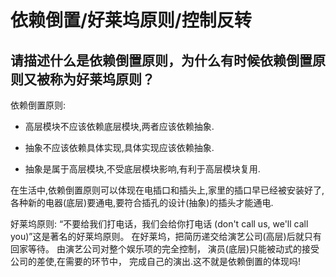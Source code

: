 
# 依赖倒置/好莱坞原则/控制反转



## 请描述什么是依赖倒置原则，为什么有时候依赖倒置原则又被称为好莱坞原则？

依赖倒置原则:

- 高层模块不应该依赖底层模块,两者应该依赖抽象.

- 抽象不应该依赖具体实现,具体实现应该依赖抽象.

- 抽象是属于高层模块,不受底层模块影响,有利于高层模块复用.

在生活中,依赖倒置原则可以体现在电插口和插头上,家里的插口早已经被安装好了,各种新的电器(底层)要通电,要符合插孔的设计(抽象)的插头才能通电.

好莱坞原则:
 “不要给我们打电话，我们会给你打电话
(don't call us, we'll call you)”这是著名的好莱坞原则。 
在好莱坞，把简历递交给演艺公司(高层)后就只有回家等待。 
由演艺公司对整个娱乐项的完全控制，
演员(底层)只能被动式的接受公司的差使,在需要的环节中，
完成自己的演出.这不就是依赖倒置的体现吗!


